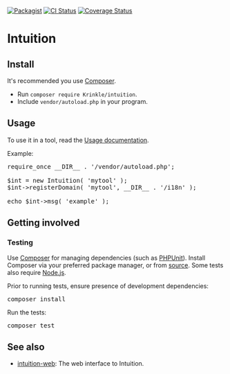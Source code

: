 [![Packagist](https://img.shields.io/packagist/v/krinkle/intuition.svg?style=flat)](https://packagist.org/packages/Krinkle/intuition)
[![CI Status](https://github.com/Krinkle/intuition/actions/workflows/CI.yaml/badge.svg)](https://github.com/Krinkle/intuition/actions/workflows/CI.yaml)
[![Coverage Status](https://coveralls.io/repos/github/Krinkle/intuition/badge.svg?branch=main)](https://coveralls.io/github/Krinkle/intuition?branch=main)

# Intuition

## Install

It's recommended you use [Composer](https://getcomposer.org).

* Run `composer require Krinkle/intuition`.
* Include `vendor/autoload.php` in your program.

## Usage

To use it in a tool, read the [Usage documentation](./docs/API.md).

Example:

<pre lang="php">
require_once __DIR__ . '/vendor/autoload.php';

$int = new Intuition( 'mytool' );
$int->registerDomain( 'mytool', __DIR__ . '/i18n' );

echo $int->msg( 'example' );
</pre>

## Getting involved

### Testing

Use [Composer](https://getcomposer.org) for managing dependencies (such as [PHPUnit](https://phpunit.de)). Install Composer via your preferred package manager, or from [source](https://getcomposer.org/download/). Some tests also require [Node.js](https://nodejs.org/).

Prior to running tests, ensure presence of development dependencies:

<pre lang="sh">
composer install
</pre>

Run the tests:

<pre lang="sh">
composer test
</pre>

## See also

* [intuition-web](https://github.com/Krinkle/intuition-web): The web interface to Intuition.
